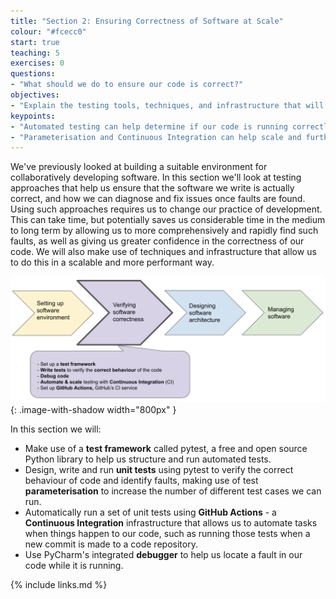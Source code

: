 ```yaml
---
title: "Section 2: Ensuring Correctness of Software at Scale"
colour: "#fcecc0"
start: true
teaching: 5
exercises: 0
questions:
- "What should we do to ensure our code is correct?"
objectives:
- "Explain the testing tools, techniques, and infrastructure that will be used in this section."
keypoints:
- "Automated testing can help determine if our code is running correctly, as well as save us time in the future."
- "Parameterisation and Continuous Integration can help scale and further automate our testing process."
---
```


We've previously looked at building a suitable environment for collaboratively developing software. In this section we'll look at testing approaches that help us ensure that the software we write is actually correct, and how we can diagnose and fix issues once faults are found. Using such approaches requires us to change our practice of development. This can take time, but potentially saves us considerable time in the medium to long term by allowing us to more comprehensively and rapidly find such faults, as well as giving us greater confidence in the correctness of our code. We will also make use of techniques and infrastructure that allow us to do this in a scalable and more performant way.

![Tools for scaled software testing](../fig/section2-overview.png){: .image-with-shadow width="800px" }

In this section we will:

- Make use of a **test framework** called pytest, a free and open source Python library to help us structure and run automated tests.
- Design, write and run **unit tests** using pytest to verify the correct behaviour of code and identify faults, making use of test **parameterisation** to increase the number of different test cases we can run.
- Automatically run a set of unit tests using **GitHub Actions** - a **Continuous Integration** infrastructure that allows us to automate tasks when things happen to our code, such as running those tests when a new commit is made to a code repository.
- Use PyCharm's integrated **debugger** to help us locate a fault in our code while it is running.

{% include links.md %}
